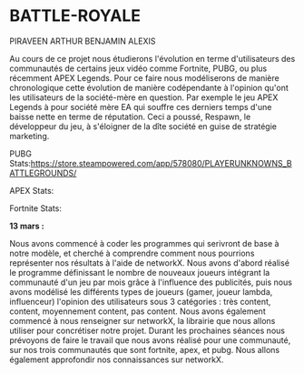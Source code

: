 # BATTLE-ROYALE
PIRAVEEN ARTHUR BENJAMIN ALEXIS

Au cours de ce projet nous étudierons l'évolution en terme d'utilisateurs des communautés de certains jeux vidéo comme Fortnite, PUBG, ou plus récemment APEX Legends. Pour ce faire nous modéliserons de manière chronologique cette évolution de manière codépendante à l'opinion qu'ont les utilisateurs de la société-mère en question. Par exemple le jeu APEX Legends à pour société mère EA qui souffre ces derniers temps d'une baisse nette en terme de réputation. Ceci a poussé, Respawn, le développeur du jeu, à s'éloigner de la dîte société en guise de stratégie marketing.


PUBG Stats:https://store.steampowered.com/app/578080/PLAYERUNKNOWNS_BATTLEGROUNDS/


APEX Stats:


Fortnite Stats:



**13 mars :**

Nous avons commencé à coder les programmes qui serivront de base à notre modèle, et cherché à comprendre
comment nous pourrions représenter nos résultats à l'aide de networkX. Nous avons d'abord réalisé le programme définissant
le nombre de nouveaux joueurs intégrant la communauté d'un jeu par mois grâce à l'influence des publicités, puis nous avons
modélisé les différents types de joueurs (gamer, joueur lambda, influenceur) l'opinion des utilisateurs sous 3 catégories : 
très content, content, moyennement content, pas content. Nous avons également commencé à nous renseigner sur networkX, la librairie
que nous allons utiliser pour concrétiser notre projet. 
Durant les prochaines séances nous prévoyons de faire le travail que nous avons réalisé pour une communauté, sur nos trois
communautés que sont fortnite, apex, et pubg. Nous allons également approfondir nos connaissances sur networkX.
